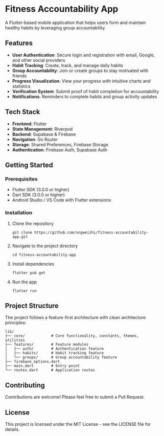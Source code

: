 # Fitness Accountability App

A Flutter-based mobile application that helps users form and maintain healthy habits by leveraging group accountability.

## Features

- **User Authentication**: Secure login and registration with email, Google, and other social providers
- **Habit Tracking**: Create, track, and manage daily habits
- **Group Accountability**: Join or create groups to stay motivated with friends
- **Progress Visualization**: View your progress with intuitive charts and statistics
- **Verification System**: Submit proof of habit completion for accountability
- **Notifications**: Reminders to complete habits and group activity updates

## Tech Stack

- **Frontend**: Flutter
- **State Management**: Riverpod
- **Backend**: Supabase & Firebase
- **Navigation**: Go Router
- **Storage**: Shared Preferences, Firebase Storage
- **Authentication**: Firebase Auth, Supabase Auth

## Getting Started

### Prerequisites

- Flutter SDK (3.0.0 or higher)
- Dart SDK (3.0.0 or higher)
- Android Studio / VS Code with Flutter extensions

### Installation

1. Clone the repository
   ```
   git clone https://github.com/sngweizhi/fitness-accountability-app.git
   ```

2. Navigate to the project directory
   ```
   cd fitness-accountability-app
   ```

3. Install dependencies
   ```
   flutter pub get
   ```

4. Run the app
   ```
   flutter run
   ```

## Project Structure

The project follows a feature-first architecture with clean architecture principles:

```
lib/
├── core/            # Core functionality, constants, themes, utilities
├── features/        # Feature modules
│   ├── auth/        # Authentication feature
│   ├── habits/      # Habit tracking feature
│   └── groups/      # Group accountability feature
├── firebase_options.dart
├── main.dart        # Entry point
└── routes.dart      # Application routes
```

## Contributing

Contributions are welcome! Please feel free to submit a Pull Request.

## License

This project is licensed under the MIT License - see the LICENSE file for details.